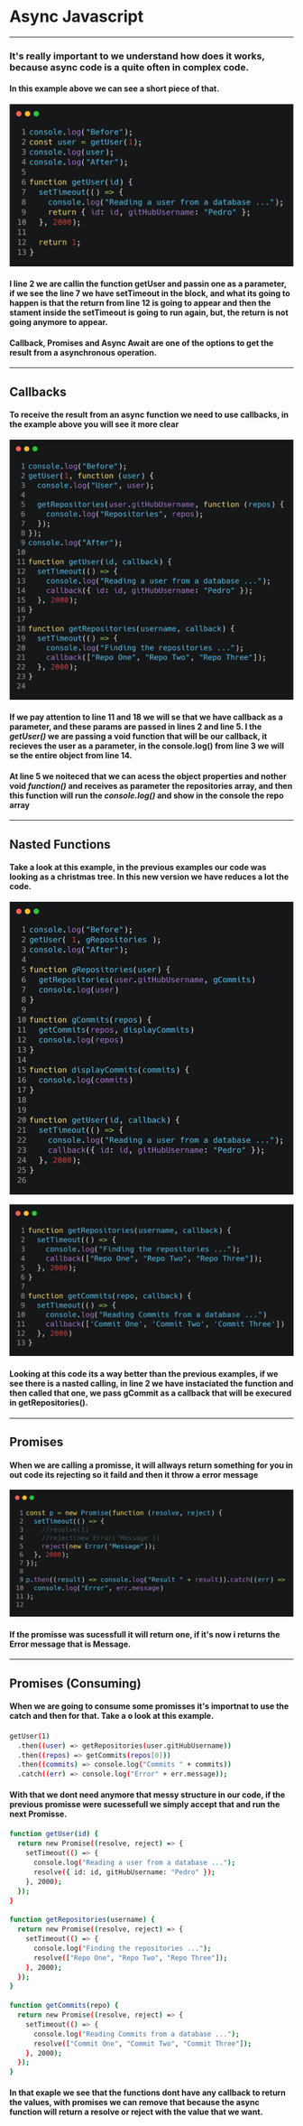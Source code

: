 # Async Javascript

---

### It's really important to we understand how does it works, because async code is a quite often in complex code.

#### In this example above we can see a short piece of that.

![](img/index-f55332f6ae.png)

#### I line 2 we are callin the function getUser and passin one as a parameter, if we see the line 7 we have setTimeout in the block, and what its going to happen is that the return from line 12 is going to appear and then the stament inside the setTimeout is going to run again, but, the return is not going anymore to appear.

#### Callback, Promises and Async Await are one of the options to get the result from a asynchronous operation.

---

## Callbacks

#### To receive the result from an async function we need to use callbacks, in the example above you will see it more clear

![](img/index-4c16d641e5.png)

#### If we pay attention to line 11 and 18 we will se that we have callback as a parameter, and these params are passed in lines 2 and line 5. I the _getUser()_ we are passing a void function that will be our callback, it recieves the user as a parameter, in the console.log() from line 3 we will se the entire object from line 14.

#### At line 5 we noiteced that we can acess the object properties and nother void _function()_ and receives as parameter the repositories array, and then this function will run the _console.log()_ and show in the console the repo array

---

## Nasted Functions

#### Take a look at this example, in the previous examples our code was looking as a christmas tree. In this new version we have reduces a lot the code.

![](img/index-3f34ec25aa.png)

![](img/index-532e5b353b.png)

#### Looking at this code its a way better than the previous examples, if we see there is a nasted calling, in line 2 we have instaciated the function and then called that one, we pass gCommit as a callback that will be execured in getRepositories().

---

## Promises

#### When we are calling a promisse, it will allways return something for you in out code its rejecting so it faild and then it throw a error message

![](img/promise-fc2fd4d2ef.png)

#### If the promisse was sucessfull it will return one, if it's now i returns the Error message that is Message.

---

## Promises (Consuming)

#### When we are going to consume some promisses it's importnat to use the catch and then for that. Take a o look at this example.

```sh
getUser(1)
  .then((user) => getRepositories(user.gitHubUsername))
  .then((repos) => getCommits(repos[0]))
  .then((commits) => console.log("Commits " + commits))
  .catch((err) => console.log("Error" + err.message));
```

#### With that we dont need anymore that messy structure in our code, if the previous promisse were sucessefull we simply accept that and run the next Promisse.

```sh
function getUser(id) {
  return new Promise((resolve, reject) => {
    setTimeout(() => {
      console.log("Reading a user from a database ...");
      resolve({ id: id, gitHubUsername: "Pedro" });
    }, 2000);
  });
}

function getRepositories(username) {
  return new Promise((resolve, reject) => {
    setTimeout(() => {
      console.log("Finding the repositories ...");
      resolve(["Repo One", "Repo Two", "Repo Three"]);
    }, 2000);
  });
}

function getCommits(repo) {
  return new Promise((resolve, reject) => {
    setTimeout(() => {
      console.log("Reading Commits from a database ...");
      resolve(["Commit One", "Commit Two", "Commit Three"]);
    }, 2000);
  });
}
```

#### In that exaple we see that the functions dont have any callback to return the values, with promises we can remove that because the async function will return a resolve or reject with the value that we want.